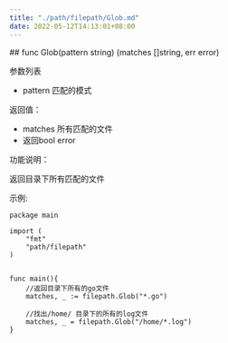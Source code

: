 ```yaml
---
title: "./path/filepath/Glob.md"
date: 2022-05-12T14:13:01+08:00
---
```

﻿## func Glob(pattern string) (matches []string, err error)

参数列表

- pattern 匹配的模式

返回值：

- matches 所有匹配的文件 
- 返回bool error

功能说明：

返回目录下所有匹配的文件


示例:

    package main

    import (
        "fmt"
        "path/filepath"
    )


    func main(){
        //返回目录下所有的go文件
        matches, _ := filepath.Glob("*.go")

        //找出/home/ 目录下的所有的log文件 
        matches, _ = filepath.Glob("/home/*.log")
    }

